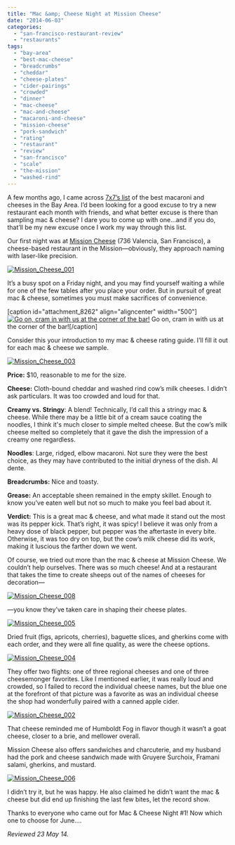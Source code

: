 ```yaml
---
title: "Mac &amp; Cheese Night at Mission Cheese"
date: "2014-06-03"
categories: 
  - "san-francisco-restaurant-review"
  - "restaurants"
tags: 
  - "bay-area"
  - "best-mac-cheese"
  - "breadcrumbs"
  - "cheddar"
  - "cheese-plates"
  - "cider-pairings"
  - "crowded"
  - "dinner"
  - "mac-cheese"
  - "mac-and-cheese"
  - "macaroni-and-cheese"
  - "mission-cheese"
  - "pork-sandwich"
  - "rating"
  - "restaurant"
  - "review"
  - "san-francisco"
  - "scale"
  - "the-mission"
  - "washed-rind"
---
```


A few months ago, I came across [7x7’s list](http://www.7x7.com/eat-drink/10-best-mac-n-cheeses-bay-area) of the best macaroni and cheeses in the Bay Area. I’d been looking for a good excuse to try a new restaurant each month with friends, and what better excuse is there than sampling mac & cheese? I dare you to come up with one…and if you do, that’ll be my new excuse once I work my way through this list.

Our first night was at [Mission Cheese](http://missioncheese.net/) (736 Valencia, San Francisco), a cheese-based restaurant in the Mission—obviously, they approach naming with laser-like precision.

[![Mission_Cheese_001](http://s3.amazonaws.com/thegourmez-wpmedia/2014/05/Mission_Cheese_001-500x483.jpg)](http://www.thegourmez.com/2014/06/mac-cheese-night-at-mission-cheese/mission_cheese_001/)

It’s a busy spot on a Friday night, and you may find yourself waiting a while for one of the few tables after you place your order. But in pursuit of great mac & cheese, sometimes you must make sacrifices of convenience.

\[caption id="attachment\_8262" align="aligncenter" width="500"\][![Go on, cram in with us at the corner of the bar!](http://s3.amazonaws.com/thegourmez-wpmedia/2014/05/Mission_Cheese_007-500x332.jpg)](http://www.thegourmez.com/2014/06/mac-cheese-night-at-mission-cheese/mission_cheese_007/) Go on, cram in with us at the corner of the bar!\[/caption\]

Consider this your introduction to my mac & cheese rating guide. I’ll fill it out for each mac & cheese we sample.

[![Mission_Cheese_003](http://s3.amazonaws.com/thegourmez-wpmedia/2014/05/Mission_Cheese_003-500x332.jpg)](http://www.thegourmez.com/2014/06/mac-cheese-night-at-mission-cheese/mission_cheese_003/)

**Price:** $10, reasonable to me for the size.

**Cheese:** Cloth-bound cheddar and washed rind cow’s milk cheeses. I didn’t ask particulars. It was too crowded and loud for that.

**Creamy vs. Stringy**: A blend! Technically, I’d call this a stringy mac & cheese. While there may be a little bit of a cream sauce coating the noodles, I think it's much closer to simple melted cheese. But the cow’s milk cheese melted so completely that it gave the dish the impression of a creamy one regardless.

**Noodles**: Large, ridged, elbow macaroni. Not sure they were the best choice, as they may have contributed to the initial dryness of the dish. Al dente.

**Breadcrumbs:** Nice and toasty.

**Grease:** An acceptable sheen remained in the empty skillet. Enough to know you’ve eaten well but not so much to make you feel bad about it.

**Verdict:** This is a great mac & cheese, and what made it stand out the most was its pepper kick. That’s right, it was spicy! I believe it was only from a heavy dose of black pepper, but pepper was the aftertaste in every bite. Otherwise, it was too dry on top, but the cow’s milk cheese did its work, making it luscious the farther down we went.

Of course, we tried out more than the mac & cheese at Mission Cheese. We couldn’t help ourselves. There was so much cheese! And at a restaurant that takes the time to create sheeps out of the names of cheeses for decoration—

[![Mission_Cheese_008](http://s3.amazonaws.com/thegourmez-wpmedia/2014/05/Mission_Cheese_008-500x332.jpg)](http://www.thegourmez.com/2014/06/mac-cheese-night-at-mission-cheese/mission_cheese_008/)

—you know they’ve taken care in shaping their cheese plates.

[![Mission_Cheese_005](http://s3.amazonaws.com/thegourmez-wpmedia/2014/05/Mission_Cheese_005-500x250.jpg)](http://www.thegourmez.com/2014/06/mac-cheese-night-at-mission-cheese/mission_cheese_005/)

Dried fruit (figs, apricots, cherries), baguette slices, and gherkins come with each order, and they were all fine quality, as were the cheese options.

[![Mission_Cheese_004](http://s3.amazonaws.com/thegourmez-wpmedia/2014/05/Mission_Cheese_004-500x332.jpg)](http://www.thegourmez.com/2014/06/mac-cheese-night-at-mission-cheese/mission_cheese_004/)

They offer two flights: one of three regional cheeses and one of three cheesemonger favorites. Like I mentioned earlier, it was really loud and crowded, so I failed to record the individual cheese names, but the blue one at the forefront of that picture was a favorite as was an individual cheese the shop had wonderfully paired with a canned apple cider.

[![Mission_Cheese_002](http://s3.amazonaws.com/thegourmez-wpmedia/2014/05/Mission_Cheese_002-332x500.jpg)](http://www.thegourmez.com/2014/06/mac-cheese-night-at-mission-cheese/mission_cheese_002/)

That cheese reminded me of Humboldt Fog in flavor though it wasn’t a goat cheese, closer to a brie, and mellower overall.

Mission Cheese also offers sandwiches and charcuterie, and my husband had the pork and cheese sandwich made with Gruyere Surchoix, Framani salami, gherkins, and mustard.

[![Mission_Cheese_006](http://s3.amazonaws.com/thegourmez-wpmedia/2014/05/Mission_Cheese_006-500x332.jpg)](http://www.thegourmez.com/2014/06/mac-cheese-night-at-mission-cheese/mission_cheese_006/)

I didn’t try it, but he was happy. He also claimed he didn’t want the mac & cheese but did end up finishing the last few bites, let the record show.

Thanks to everyone who came out for Mac & Cheese Night #1! Now which one to choose for June….

_Reviewed 23 May 14._
